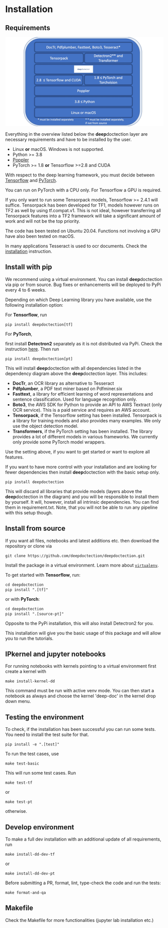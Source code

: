 # Installation


## Requirements

![](./tutorials/_imgs/requirements_deepdoctection.jpg)

Everything in the overview listed below the **deep**doctection layer are necessary requirements and have to be installed 
by the user. 

- Linux **or** macOS. Windows is not supported. 
- Python >=  3.8
- [Poppler](https://poppler.freedesktop.org/)
- PyTorch >= 1.8 **or** Tensorflow >=2.8 and CUDA

With respect to the deep learning framework, you must decide between [Tensorflow](https://www.tensorflow.org/install?hl=en) 
and [PyTorch](https://pytorch.org/get-started/locally/).

You can run on PyTorch with a CPU only. For Tensorflow a GPU is required.

If you only want to run some Tensorpack models, Tensorflow >= 2.4.1 will suffice.
Tensorpack has been developed for TF1, models however runs on TF2 as well by using tf.compat.v1. This is not ideal, 
however transferring all Tensorpack features into a TF2 framework will take a significant amount of work and will not be
the top priority.

The code has been tested on Ubuntu 20.04. Functions not involving a GPU have also been tested on macOS. 

In many applications Tesseract is used to ocr documents. Check the [installation](https://github.com/tesseract-ocr/tesseract) 
instruction.


## Install with pip

We recommend using a virtual environment. You can install **deep**doctection via pip or from source. Bug fixes or 
enhancements will be deployed to PyPi every 4 to 6 weeks.

Depending on which Deep Learning library you have available, use the following installation option:

For **Tensorflow**, run

```
pip install deepdoctection[tf]
```

For **PyTorch**, 

first install **Detectron2** separately as it is not distributed via PyPi. Check the instruction 
[here](https://detectron2.readthedocs.io/en/latest/tutorials/install.html). Then run

```
pip install deepdoctection[pt]
```

This will install **deep**doctection with all dependencies listed in the dependency diagram above the **deep**doctection 
layer. This includes:

- **DocTr**, an OCR library as alternative to Tesseract
- **Pdfplumber**, a PDF text miner based on Pdfminer.six
- **Fasttext**, a library for efficient learning of word representations and sentence classification. Used for language
  recognition only.
- **Boto3**, the AWS SDK for Python to provide an API to AWS Textract (only OCR service). This is a paid service and 
  requires an AWS account.
- **Tensorpack**, if the Tensorflow setting has been installed. Tensorpack is a library for training models and also 
  provides many examples. We only use the object detection model.
- **Transformers**, if the PyTorch setting has been installed. The library provides a lot of different models in various
  frameworks. We currently only provide some PyTorch model wrappers. 
    

Use the setting above, if you want to get started or want to explore all features. 

If you want to have more control with your installation and are looking for fewer dependencies then 
install **deep**doctection with the basic setup only.

```
pip install deepdoctection
```

This will discard all libraries that provide models (layers above the **deep**doctection in the diagram) and you 
will be responsible to install them by yourself. It will, however, install all intrinsic dependencies. You can find them
in requirement.txt. Note, that you will not be able to run any pipeline with this setup though.


## Install from source

If you want all files, notebooks and latest additions etc. then download the repository or clone via

```
git clone https://github.com/deepdoctection/deepdoctection.git
```

Install the package in a virtual environment. Learn more about 
[`virtualenv`](https://docs.python.org/3/tutorial/venv.html). 

To get started with **Tensorflow**, run:

```
cd deepdoctection 
pip install ".[tf]"
```

or with **PyTorch**:

```
cd deepdoctection
pip install ".[source-pt]"
```

Opposite to the PyPi installation, this will also install Detectron2 for you.

This installation will give you the basic usage of this package and will allow you to run the tutorials.


## IPkernel and jupyter notebooks

For running notebooks with kernels pointing to a virtual environment first create a kernel with

```
make install-kernel-dd
```

This command must be run with active venv mode. You can then start a notebook as always and choose the 
kernel 'deep-doc' in the kernel drop down menu.

## Testing the environment

To check, if the installation has been successful you can run some tests. You need to install the test suite for that.

```
pip install -e ".[test]"
```

To run the test cases, use

```
make test-basic
```

This will run some test cases. Run

```
make test-tf
```

or 

```
make test-pt
```

otherwise. 

## Develop environment

To make a full dev installation with an additional update of all requirements, run 


```
make install-dd-dev-tf
```

or 

```
make install-dd-dev-pt
```

Before submitting a PR, format, lint, type-check the code and run the tests:

```
make format-and-qa
```

## Makefile

Check the Makefile for more functionalities (jupyter lab installation etc.)
